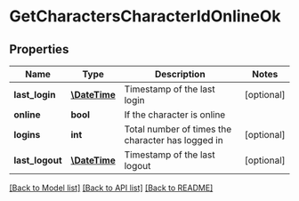 # GetCharactersCharacterIdOnlineOk

## Properties
Name | Type | Description | Notes
------------ | ------------- | ------------- | -------------
**last_login** | [**\DateTime**](\DateTime.md) | Timestamp of the last login | [optional] 
**online** | **bool** | If the character is online | 
**logins** | **int** | Total number of times the character has logged in | [optional] 
**last_logout** | [**\DateTime**](\DateTime.md) | Timestamp of the last logout | [optional] 

[[Back to Model list]](../README.md#documentation-for-models) [[Back to API list]](../README.md#documentation-for-api-endpoints) [[Back to README]](../README.md)


